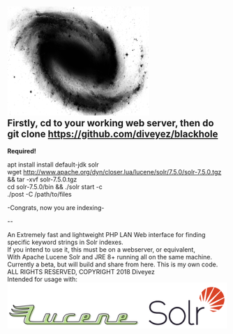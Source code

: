 <img src="images/blackhole.png" height="250" width="325"></img></br>
Firstly, cd to your working web server, then do git clone https://github.com/diveyez/blackhole
--

__Required!__ 

apt install install default-jdk solr </br>
wget http://www.apache.org/dyn/closer.lua/lucene/solr/7.5.0/solr-7.5.0.tgz && tar -xvf solr-7.5.0.tgz </br>
cd solr-7.5.0/bin && ./solr start -c <corename> </br>
./post -C <corename> /path/to/files </br>

-Congrats, now you are indexing-

--

An Extremely fast and lightweight PHP LAN Web interface for finding specific keyword strings in Solr indexes.</br>
If you intend to use it, this must be on a webserver, or equivalent,</br>
With Apache Lucene Solr and JRE 8+ running all on the same machine.</br>
Currently a beta, but will build and share from here. This is my own code.</br>
ALL RIGHTS RESERVED, COPYRIGHT 2018 Diveyez</br>
Intended for usage with:
<a href="lucene.apache.org/solr"><img src="images/solr.png"></img></a>
